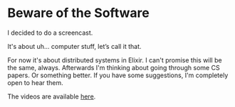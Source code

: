 # Beware of the Software

I decided to do a screencast.

It's about uh… computer stuff, let’s call it that.

For now it's about distributed systems in Elixir. I can't promise this will be
the same, always. Afterwards I'm thinking about going through some CS papers.
Or something better. If you have some suggestions, I'm completely open to hear
them.

The videos are available [here](https://www.youtube.com/channel/UCFGaAJhAnFf9JTjy5voE6xw).
